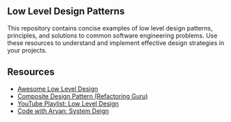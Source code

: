 ## Low Level Design Patterns

This repository contains concise examples of low level design patterns, principles, and solutions to common software engineering problems. Use these resources to understand and implement effective design strategies in your projects.

## Resources

- [Awesome Low Level Design](https://github.com/ashishps1/awesome-low-level-design)
- [Composite Design Pattern (Refactoring Guru)](https://refactoring.guru/design-patterns/composite)
- [YouTube Playlist: Low Level Design](https://www.youtube.com/watch?v=rliSgjoOFTs&list=PL6W8uoQQ2c61X_9e6Net0WdYZidm7zooW)
- [Code with Aryan: System Deign](https://codewitharyan.com/system-design/low-level-design)
